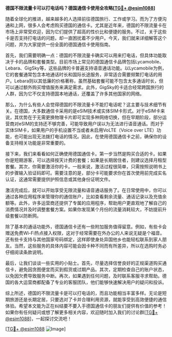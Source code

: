**德国不限流量卡可以打电话吗？德国通信卡使用全攻略[[TG💪+ @esim1088](https://t.me/s/esim1088)]**

随着全球化的推进，越来越多的人选择前往德国旅行、工作或学习。而为了方便沟通和上网，很多人会考虑购买德国的通信卡。尤其是近年来，德国的不限流量卡在市场上非常受欢迎，因为它们提供了超高的性价比和便捷的服务。不过，关于这些卡是否支持打电话的问题，却一直困扰着不少用户。今天，我们就来详细解答这个问题，并为大家提供一份全面的德国通信卡使用指南。

首先，我们需要明确一点：德国的不限流量卡确实可以用来打电话，但具体功能取决于卡的品牌和套餐类型。目前市场上常见的德国通信卡品牌包括Lycamobile、Lebara、GigSky等，这些品牌的卡普遍支持语音通话功能。以Lycamobile为例，它的套餐通常包含本地通话时长和国际长途服务，非常适合需要频繁打电话的用户。Lebara则以其低廉的价格著称，虽然基础套餐可能不包含太多通话时长，但可以通过额外购买增值服务来满足需求。此外，GigSky的卡适合经常跨国旅行的人群，因为它不仅支持德国本地通话，还覆盖了许多其他国家的网络。

那么，为什么有些人会觉得德国的不限流量卡不能打电话呢？这主要与技术细节有关。在德国，大多数通信卡采用的是eSIM技术或实体SIM卡形式。对于eSIM卡来说，其优势在于无需更换物理卡片即可实现多种网络切换，但在早期阶段，部分运营商对eSIM的支持还不够完善，可能导致用户误以为无法进行语音通话。而对于实体SIM卡，如果用户的手机设置不当或者未启用VoLTE（Voice over LTE）功能，也可能出现无法拨打电话的情况。因此，在使用德国通信卡之前，确保你的设备支持相关功能是非常重要的。

接下来，我们来看看如何正确使用德国通信卡。第一步当然是购买合适的卡。如果你是短期游客，可以选择按天计费的套餐；如果是长期居住者，则建议选择月租型套餐。其次，你需要激活你的卡。一般来说，激活过程很简单，只需按照说明书上的步骤输入验证码即可。需要注意的是，部分卡可能要求你在首次使用前完成实名认证，这通常需要提供护照信息或其他身份证明文件。

激活完成后，就可以开始享受无限流量和语音通话服务了。在日常使用中，你可以通过各种应用程序来管理你的通信账户，比如查看剩余流量、通话记录以及充值余额等。此外，许多运营商还提供了专属的应用程序，帮助用户更直观地了解自己的消费情况并及时调整套餐方案。如果你发现某个月份的流量消耗较大，不妨提前升级套餐以防断网。

除了基本的通话功能外，德国通信卡还有一些附加服务值得留意。例如，有些卡会赠送免费Wi-Fi热点接入权限，这对于经常需要在外办公的人来说无疑是个福音。还有些卡支持与其他国家号码绑定，这样即使身处异国他乡也能轻松联系到家人朋友。当然，这些服务的具体内容可能会因卡种不同而有所差异，所以在选购时务必仔细阅读条款说明。

最后，让我们谈谈一些实用的小贴士。首先，尽量选择信誉良好的正规渠道购买通信卡，避免因贪图便宜而买到假货或过期产品。其次，定期检查自己的账户状态，以免因欠费导致服务中断。再次，如果遇到任何问题，及时联系客服寻求帮助。德国的各大运营商都配备了专业的客服团队，他们能够快速解决用户的疑问和投诉。

综上所述，德国的不限流量卡是可以打电话的，而且功能相当丰富多样。无论是短期旅游还是长期定居，只要选对了卡并合理利用资源，就能享受到高效便捷的通信体验。希望本文能为正在纠结要不要入手德国通信卡的朋友们提供有价值的参考！如果你有任何疑问或想了解更多相关内容，欢迎随时加入我们的讨论群[[TG💪+ @esim1088](https://t.me/s/esim1088)]，一起探讨交流吧！

[[TG💪+ @esim1088](https://t.me/s/esim1088) ![Image](https://i.postimg.cc/4NQfJmqS/Snipaste-2025-05-13-00-14-12.png)]